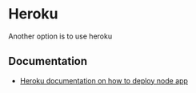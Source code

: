 # Heroku

Another option is to use heroku 


## Documentation 

- [Heroku documentation on how to deploy node app](https://devcenter.heroku.com/articles/deploying-nodejs)